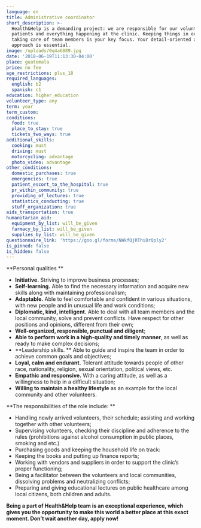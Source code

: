 ```yaml
---
language: en
title: Administrative coordinator
short_description: >-
  Health&Help is a demanding project: we are responsible for our volunteers,
  patients and everything happening at the clinic. Keeping things in order and
  taking care of team members is your key focus. Your detail-oriented and loving
  approach is essential.
image: /uploads/0q4a6889.jpg
date: '2018-06-19T11:13:30-04:00'
place: guatemala
price: no fee
age_restrictions: plus_18
required_languages:
  english: b2
  spanish: c1
education: higher_education
volunteer_type: any
term: year
term_custom:
conditions:
  food: true
  place_to_stay: true
  tickets_two_ways: true
additional_skills:
  cooking: must
  driving: must
  motorcycling: advantage
  photo_video: advantage
other_conditions:
  domestic_purchases: true
  emergencies: true
  patient_escort_to_the_hospital: true
  pr_within_community: true
  providing_of_lectures: true
  statistics_conducting: true
  stuff_organization: true
aids_transportation: true
humanitarian_aid:
  equipment_by_list: will_be_given
  farmacy_by_list: will_be_given
  supplies_by_list: will_be_given
questionnaire_link: 'https://goo.gl/forms/NWkfQjRThi8rQply2'
is_pinned: false
is_hidden: false
---
```

**Personal qualities
**

* **Initiative.** Striving to improve business processes;
* **Self-learning.** Able to find the necessary information and acquire new skills along with maintaining professionalism;
* **Adaptable.** Able to feel comfortable and confident in various situations, with new people and in unusual life and work conditions;
* **Diplomatic, kind, intelligent.** Able to deal with all team members and the local community, solve and prevent conflicts. Have respect for other positions and opinions, different from their own;
* **Well-organized, responsible, punctual and diligent**;
* **Able to perform work in a high-quality and timely manner**, as well as ready to make complex decisions;
* **Leadership skills.
  ** Able to guide and inspire the team in order to achieve common goals and objectives;
* **Loyal, calm and endurant.** Tolerant attitude towards people of other race, nationality, religion, sexual orientation, political views, etc.
* **Empathic and responsive.** With a caring attitude, as well as a willingness to help in a difficult situation;
* **Willing to maintain a healthy lifestyle** as an example for the local community and other volunteers.

**The responsibilities of the role include:
**

* Handling newly arrived volunteers, their schedule; assisting and working together with other volunteers;
* Supervising volunteers, checking their discipline and adherence to the rules (prohibitions against alcohol consumption in public places, smoking and etc.)
* Purchasing goods and keeping the household life on track:
* Keeping the books and putting up finance reports;
* Working with vendors and suppliers in order to support the clinic’s proper functioning;
* Being a facilitator between the volunteers and local communities, dissolving problems and neutralizing conflicts;
* Preparing and giving educational lectures on public healthcare among local citizens, both children and adults.



**Being a part of Health&Help team is an exceptional experience, which gives you the opportunity to make this world a better place at this exact moment. Don’t wait another day, apply now!**
